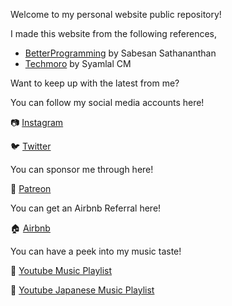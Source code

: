 Welcome to my personal website public repository!

I made this website from the following references, 

* [BetterProgramming](https://betterprogramming.pub/how-to-host-your-react-app-on-github-pages-for-free-919ad201a4cb) by Sabesan Sathananthan
* [Techmoro](https://www.techomoro.com/how-to-create-a-multi-page-website-with-react-in-5-minutes/) by Syamlal CM

Want to keep up with the latest from me?

You can follow my social media accounts here!

📷 [Instagram](https://www.instagram.com/minhocho.travel/)

🐦 [Twitter](https://twitter.com/MinhoCho)

You can sponsor me through here!

🎏 [Patreon](https://www.patreon.com/creator-home)

You can get an Airbnb Referral here!

🏠 [Airbnb](https://www.airbnb.com/c/mcho130?referral_share_id=dbd79969-594f-4f96-92d3-8ce168c19c91)

You can have a peek into my music taste!

🎼 [Youtube Music Playlist](https://www.youtube.com/playlist?list=PLLmrpovc64SNGt_YfevHTeLZTmkDhAI2G)

🎌 [Youtube Japanese Music Playlist](https://www.youtube.com/playlist?list=PLLmrpovc64SMlLvDsYVxBjW7GkJmPc-RV)

<!-- # Getting Started with Create React App

This project was bootstrapped with [Create React App](https://github.com/facebook/create-react-app).

## Available Scripts

In the project directory, you can run:

### `npm start`

Runs the app in the development mode.\
Open [http://localhost:3000](http://localhost:3000) to view it in the browser.

The page will reload if you make edits.\
You will also see any lint errors in the console.

### `npm test`

Launches the test runner in the interactive watch mode.\
See the section about [running tests](https://facebook.github.io/create-react-app/docs/running-tests) for more information.

### `npm run build`

Builds the app for production to the `build` folder.\
It correctly bundles React in production mode and optimizes the build for the best performance.

The build is minified and the filenames include the hashes.\
Your app is ready to be deployed!

See the section about [deployment](https://facebook.github.io/create-react-app/docs/deployment) for more information.

### `npm run eject`

**Note: this is a one-way operation. Once you `eject`, you can’t go back!**

If you aren’t satisfied with the build tool and configuration choices, you can `eject` at any time. This command will remove the single build dependency from your project.

Instead, it will copy all the configuration files and the transitive dependencies (webpack, Babel, ESLint, etc) right into your project so you have full control over them. All of the commands except `eject` will still work, but they will point to the copied scripts so you can tweak them. At this point you’re on your own.

You don’t have to ever use `eject`. The curated feature set is suitable for small and middle deployments, and you shouldn’t feel obligated to use this feature. However we understand that this tool wouldn’t be useful if you couldn’t customize it when you are ready for it.

## Learn More

You can learn more in the [Create React App documentation](https://facebook.github.io/create-react-app/docs/getting-started).

To learn React, check out the [React documentation](https://reactjs.org/).

### Code Splitting

This section has moved here: [https://facebook.github.io/create-react-app/docs/code-splitting](https://facebook.github.io/create-react-app/docs/code-splitting)

### Analyzing the Bundle Size

This section has moved here: [https://facebook.github.io/create-react-app/docs/analyzing-the-bundle-size](https://facebook.github.io/create-react-app/docs/analyzing-the-bundle-size)

### Making a Progressive Web App

This section has moved here: [https://facebook.github.io/create-react-app/docs/making-a-progressive-web-app](https://facebook.github.io/create-react-app/docs/making-a-progressive-web-app)

### Advanced Configuration

This section has moved here: [https://facebook.github.io/create-react-app/docs/advanced-configuration](https://facebook.github.io/create-react-app/docs/advanced-configuration)

### Deployment

This section has moved here: [https://facebook.github.io/create-react-app/docs/deployment](https://facebook.github.io/create-react-app/docs/deployment)

### `npm run build` fails to minify

This section has moved here: [https://facebook.github.io/create-react-app/docs/troubleshooting#npm-run-build-fails-to-minify](https://facebook.github.io/create-react-app/docs/troubleshooting#npm-run-build-fails-to-minify) -->

<!-- npm run build -->
<!-- firebase deploy -->
